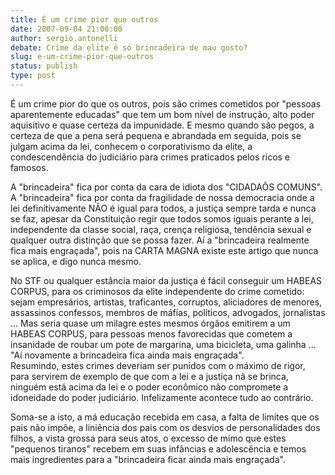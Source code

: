 ```yaml
---
title: É um crime pior que outros
date: 2007-09-04 21:00:00
author: sergio.antonelli
debate: Crime da elite é só brincadeira de mau gosto?
slug: e-um-crime-pior-que-outros
status: publish 
type: post
---
```


  
É um crime pior do que os outros, pois são crimes cometidos por "pessoas aparentemente educadas" que tem um bom nível de instrução, alto poder aquisitivo e quase certeza da impunidade. E mesmo quando são pegos, a certeza de que a pena será pequena e abrandada em seguida, pois se julgam acima da lei, conhecem o corporativismo da elite, a condescendência do judiciário para crimes praticados pelos ricos e famosos.  
  
A "brincadeira" fica por conta da cara de idiota dos "CIDADAÕS COMUNS". A "brincadeira" fica por conta da fragilidade de nossa democracia onde a lei definitivamente NÃO é igual para todos, a justiça sempre tarda e nunca se faz, apesar da Constituição regir que todos somos iguais perante a lei, independente da classe social, raça, crença religiosa, tendência sexual e qualquer outra distinção que se possa fazer. Aí a "brincadeira realmente fica mais engraçada", pois na CARTA MAGNA existe este artigo que nunca se aplica, e digo nunca mesmo.  
  
No STF ou qualquer estância maior da justiça é fácil conseguir um HABEAS CORPUS, para os criminosos da elite independente do crime cometido: sejam empresários, artistas, traficantes, corruptos, aliciadores de menores, assassinos confessos, membros de máfias, políticos, advogados, jornalistas ... Mas seria quase um milagre estes mesmos órgãos emitirem a um HABEAS CORPUS, para pessoas menos favorecidas que cometem a insanidade de roubar um pote de margarina, uma bicicleta, uma galinha ... "Aí novamente a brincadeira fica ainda mais engraçada".  
Resumindo, estes crimes deveriam ser punidos com o máximo de rigor, para servirem de exemplo de que com a lei e a justiça nã se brinca, ninguém está acima da lei e o poder econômico não compromete a idoneidade do poder judiciário. Infelizamente acontece tudo ao contrário.  
  
Soma-se a isto, a má educação recebida em casa, a falta de limites que os pais não impõe, a liniência dos pais com os desvios de personalidades dos filhos, a vista grossa para seus atos, o excesso de mimo que estes "pequenos tiranos" recebem em suas infâncias e adolescência e temos mais ingredientes para a "brincadeira ficar ainda mais engraçada".
